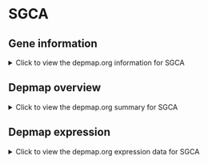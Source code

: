 <h1>SGCA</h1>

<h2>Gene information</h2>
<details>
  <summary>Click to view the depmap.org information for SGCA</summary>
  <iframe src="https://depmap.org/portal/gene/SGCA?tab=about" style="border:none;width:100%;height:800px"></iframe>
</details>

<h2>Depmap overview</h2>
<details>
  <summary>Click to view the depmap.org summary for SGCA</summary>
  <iframe src="https://depmap.org/portal/gene/SGCA?tab=overview" style="border:none;width:100%;height:800px"></iframe>
</details>

<h2>Depmap expression</h2>
<details>
  <summary>Click to view the depmap.org expression data for SGCA</summary>
  <iframe src="https://depmap.org/portal/gene/SGCA?tab=characterization" style="border:none;width:100%;height:800px"></iframe>
</details>


<!--
<h2>Reactome Pathway diagram</h2>
<details>
  <summary>Click to view Reactome pathway for SGCA</summary>
  PNAME
</details>
-->


